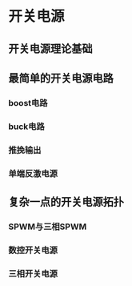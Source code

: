 # 开关电源







## 开关电源理论基础









## 最简单的开关电源电路






### boost电路







### buck电路









### 推挽输出









### 单端反激电源











## 复杂一点的开关电源拓扑







### SPWM与三相SPWM









### 数控开关电源







### 三相开关电源









